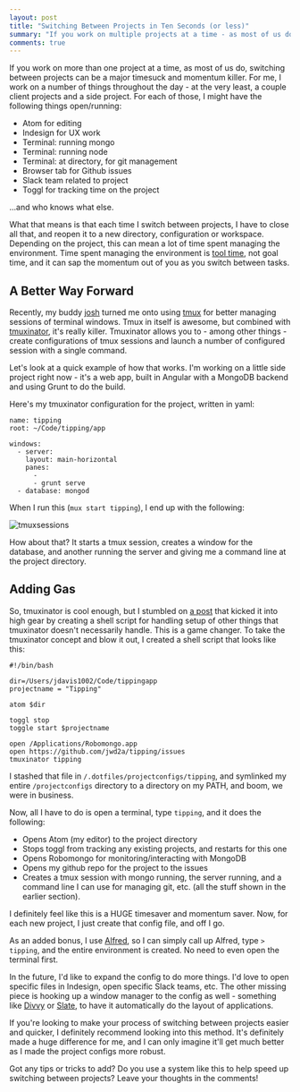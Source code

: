 ```yaml
---
layout: post
title: "Switching Between Projects in Ten Seconds (or less)"
summary: "If you work on multiple projects at a time - as most of us do - switching between them can be a pain and a momentum killer. There's a much better way."
comments: true
---
```


If you work on more than one project at a time, as most of us do, switching between projects can be a major timesuck and momentum killer. For me, I work on a number of things throughout the day - at the very least, a couple client projects and a side project. For each of those, I might have the following things open/running:

- Atom for editing
- Indesign for UX work
- Terminal: running mongo
- Terminal: running node
- Terminal: at directory, for git management
- Browser tab for Github issues
- Slack team related to project
- Toggl for tracking time on the project

...and who knows what else.

What that means is that each time I switch between projects, I have to close all that, and reopen it to a new directory, configuration or workspace. Depending on the project, this can mean a lot of time spent managing the environment. Time spent managing the environment is [tool time][spool], not goal time, and it can sap the momentum out of you as you switch between tasks.

## A Better Way Forward

Recently, my buddy [josh][josh] turned me onto using [tmux][tmux] for better managing sessions of terminal windows. Tmux in itself is awesome, but combined with [tmuxinator][tmuxinator], it's really killer. Tmuxinator allows you to - among other things - create configurations of tmux sessions and launch a number of configured session with a single command.

Let's look at a quick example of how that works. I'm working on a little side project right now - it's a web app, built in Angular with a MongoDB backend and using Grunt to do the build.

Here's my tmuxinator configuration for the project, written in yaml:

~~~
name: tipping
root: ~/Code/tipping/app

windows:
  - server:
    layout: main-horizontal
    panes:
      -
      - grunt serve
  - database: mongod
~~~

When I run this (`mux start tipping`), I end up with the following:

![tmuxsessions](https://dl.dropbox.com/s/m5izwd1uqzkfta5/Screenshot%202015-11-16%2017.59.37.png)

How about that? It starts a tmux session, creates a window for the database, and another running the server and giving me a command line at the project directory.

## Adding Gas

So, tmuxinator is cool enough, but I stumbled on [a post][shellpost] that kicked it into high gear by creating a shell script for handling setup of other things that tmuxinator doesn't necessarily handle. This is a game changer. To take the tmuxinator concept and blow it out, I created a shell script that looks like this:

~~~
#!/bin/bash

dir=/Users/jdavis1002/Code/tippingapp
projectname = "Tipping"

atom $dir

toggl stop
toggle start $projectname

open /Applications/Robomongo.app
open https://github.com/jwd2a/tipping/issues
tmuxinator tipping
~~~

I stashed that file in `/.dotfiles/projectconfigs/tipping`, and symlinked my entire `/projectconfigs` directory to a directory on my PATH, and boom, we were in business.

Now, all I have to do is open a terminal, type `tipping`, and it does the following:

- Opens Atom (my editor) to the project directory
- Stops toggl from tracking any existing projects, and restarts for this one
- Opens Robomongo for monitoring/interacting with MongoDB
- Opens my github repo for the project to the issues
- Creates a tmux session with mongo running, the server running, and a command line I can use for managing git, etc. (all the stuff shown in the earlier section).

I definitely feel like this is a HUGE timesaver and momentum saver. Now, for each new project, I just create that config file, and off I go.

As an added bonus, I use [Alfred][alfred], so I can simply call up Alfred, type `> tipping`, and the entire environment is created. No need to even open the terminal first.

In the future, I'd like to expand the config to do more things. I'd love to open specific files in Indesign, open specific Slack teams, etc. The other missing piece is hooking up a window manager to the config as well - something like [Divvy][divvy] or [Slate][slate], to have it automatically do the layout of applications.

If you're looking to make your process of switching between projects easier and quicker, I definitely recommend looking into this method. It's definitely made a huge difference for me, and I can only imagine it'll get much better as I made the project configs more robust.

Got any tips or tricks to add? Do you use a system like this to help speed up switching between projects? Leave your thoughts in the comments!

[alfred]: https://www.alfredapp.com/
[divvy]: http://mizage.com/divvy/
[josh]: http://joshtronic.com
[shellpost]: http://blog.sayan.ee/quick-start/
[slate]: https://github.com/jigish/slate
[spool]: https://www.uie.com/brainsparks/2006/04/20/dividing-user-time-between-goal-and-tool/
[tmux]: https://tmux.github.io/
[tmuxinator]: https://github.com/tmuxinator/tmuxinator
